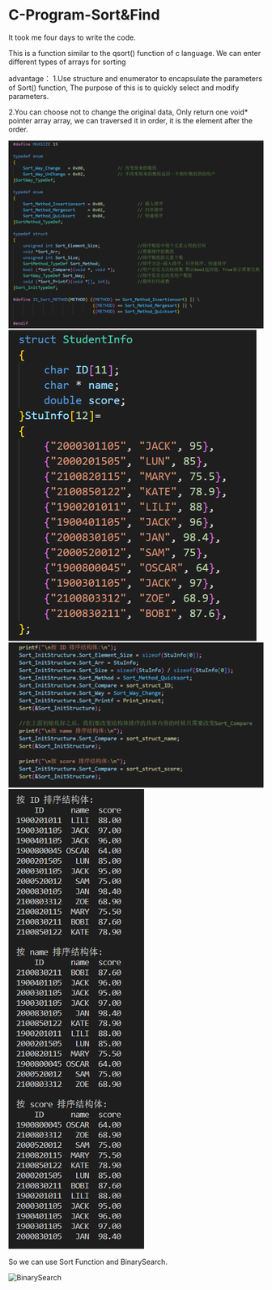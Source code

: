 # C-Program-Sort&Find


It took me four days to write the code.

This is a function similar to the qsort() function of c language. We can enter different types of arrays for sorting

advantage：
1.Use structure and enumerator to encapsulate the parameters of Sort() function, The purpose of this is to quickly select and modify parameters.

2.You can choose not to change the original data, Only return one void* pointer array array, we can traversed it in order, it is the element after the order.

![code of sort.h](https://github.com/COSMICAL-CONTAINER/C-Program-Sort/blob/main/Pic/include.png)
![struct](https://github.com/COSMICAL-CONTAINER/C-Program-Sort/blob/main/Pic/struct.png)
![sort](https://github.com/COSMICAL-CONTAINER/C-Program-Sort/blob/main/Pic/sort.png)
![result](https://github.com/COSMICAL-CONTAINER/C-Program-Sort/blob/main/Pic/result.png)

So we can use Sort Function and BinarySearch.

![BinarySearch](https://github.com/COSMICAL-CONTAINER/C-Program-Sort-Find/blob/main/Pic/BinarySearch.png)
